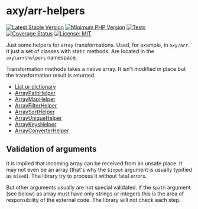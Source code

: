 # axy/arr-helpers

[![Latest Stable Version](https://img.shields.io/packagist/v/axy/arr-helpers.svg?style=flat-square)](https://packagist.org/packages/axy/arr-helpers)
[![Minimum PHP Version](https://img.shields.io/badge/php-%3E%3D%208.4-8892BF.svg?style=flat-square)](https://php.net/)
[![Tests](https://github.com/axypro/arr-helpers/actions/workflows/test.yml/badge.svg)](https://github.com/axypro/arr-helpers/actions/workflows/test.yml)
[![Coverage Status](https://coveralls.io/repos/github/axypro/arr-helpers/badge.svg?branch=main)](https://coveralls.io/github/axypro/arr-helpers?branch=main)
[![License: MIT](https://img.shields.io/badge/License-MIT-yellow.svg)](LICENSE)

Just some helpers for array transformations.
Used, for example, in `axy/arr`.
It just a set of classes with static methods.
Are located in the `axy\arr\helpers` namespace.

Transformation methods takes a native array.
It isn't modified in place but the transformation result is returned.

* [List or dictionary](doc/list.md)
* [ArrayPathHelper](doc/path.md)
* [ArrayMapHelper](doc/map.md)
* [ArrayFilterHelper](doc/filter.md)
* [ArraySortHelper](doc/sort.md)
* [ArrayUniqueHelper](doc/unique.md)
* [ArrayKeysHelper](doc/keys.md)
* [ArrayConverterHelper](doc/converter.md)

## Validation of arguments

It is implied that incoming array can be received from an unsafe place.
It may not even be an array (that's why the `$input` argument is usually typified as `mixed`).
The library try to process it without fatal errors.

But other arguments usually are not special validated.
If the `$path` argument (see below) as array must have only strings or integers this is the area of responsibility of the external code.
The library will not check each step.

